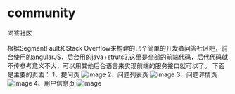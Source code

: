 # community
问答社区

根据SegmentFault和Stack Overflow来构建的已个简单的开发者问答社区吧，前台使用的angularJS，后台用的java+struts2,这里是全部的前端代码，后代代码就不传参考意义不大，可以用其他后台语言来实现前端的服务接口就可以了。
下面是主要的页面：
1、提问页
![image](https://github.com/LittleDouBi/community/blob/master/askPage.png)
2、问题列表页
![image](https://github.com/LittleDouBi/community/blob/master/mainPage.png)
3、问题详情页
![image](https://github.com/LittleDouBi/community/blob/master/detailPage.png)
4、用户信息页
![image](https://github.com/LittleDouBi/community/blob/master/userPage.png)
